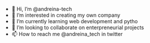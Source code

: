 - 👋 Hi, I’m @andreina-tech
- 👀 I’m interested in creating my own company
- 🌱 I’m currently learning web development and pytho
- 💞️ I’m looking to collaborate on enterpreneurial projects
- 📫 How to reach me @andreina_tech in twitter

<!---
andreina-tech/andreina-tech is a ✨ special ✨ repository because its `README.md` (this file) appears on your GitHub profile.
You can click the Preview link to take a look at your changes.
--->
